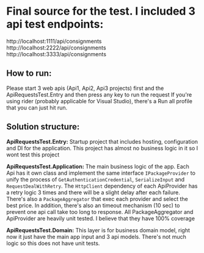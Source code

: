 # Final source for the test. I included 3 api test endpoints:
http://localhost:1111/api/consignments
http://localhost:2222/api/consignments
http://localhost:3333/api/consignments

## How to run:
Please start 3 web apis (Api1, Api2, Api3 projects) first and the ApiRequestsTest.Entry and then press any key to run the request
If you're using rider (probably applicable for Visual Studio), there's a Run all profile that you can just hit run.

## Solution structure:
**ApiRequestsTest.Entry:** Startup project that includes hosting, configuration and DI for the application.
This project has almost no business logic in it so I wont test this project

**ApiRequestsTest.Application:** The main business logic of the app. Each Api has it own class and implement the same interface `IPackageProvider` to unify the process of `GetAuthenticationCredential`, `SerializeInput` and `RequestDealWithRetry`.
The `HttpClient` dependency of each ApiProvider has a retry logic 3 times and  there will be a slight delay after each failure.
There's also a `PackageAggregator` that exec each provider and select the best price. In addition, there's also an timeout mechanism (10 sec) to prevent one api call take too long to response.
All PackageAggregator and ApiProvider are heavily unit tested. I believe that they have 100% coverage

**ApiRequestsTest.Domain:** This layer is for business domain model, right now it just have the main app input and 3 api models. There's not much logic so this does not have unit tests.
